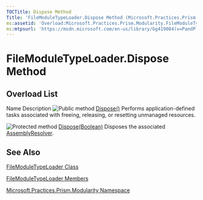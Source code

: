 ```yaml
---
TOCTitle: Dispose Method
Title: 'FileModuleTypeLoader.Dispose Method (Microsoft.Practices.Prism.Modularity)'
ms:assetid: 'Overload:Microsoft.Practices.Prism.Modularity.FileModuleTypeLoader.Dispose'
ms:mtpsurl: 'https://msdn.microsoft.com/en-us/library/Gg419084(v=PandP.50)'
---
```


# FileModuleTypeLoader.Dispose Method

## Overload List

Name
Description
![](https://msdn.microsoft.com/en-us/Gg419084.pubmethod(en-us,PandP.50).gif "Public method")
[Dispose()](https://msdn.microsoft.com/en-us/library/gg405851(v=pandp.50))
Performs application-defined tasks associated with freeing, releasing, or resetting unmanaged resources.

![](https://msdn.microsoft.com/en-us/Gg419084.protmethod(en-us,PandP.50).gif "Protected method")
[Dispose(Boolean)](https://msdn.microsoft.com/en-us/library/gg405852(v=pandp.50))
Disposes the associated [AssemblyResolver](https://msdn.microsoft.com/en-us/library/microsoft.practices.prism.modularity.assemblyresolver(v=pandp.50)).

## See Also

[FileModuleTypeLoader Class](https://msdn.microsoft.com/en-us/library/microsoft.practices.prism.modularity.filemoduletypeloader(v=pandp.50))

[FileModuleTypeLoader Members](https://msdn.microsoft.com/en-us/library/microsoft.practices.prism.modularity.filemoduletypeloader_members(v=pandp.50))

[Microsoft.Practices.Prism.Modularity Namespace](https://msdn.microsoft.com/en-us/library/microsoft.practices.prism.modularity(v=pandp.50))